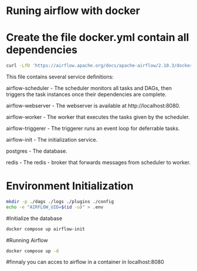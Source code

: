 # Runing airflow with docker 

# Create the file docker.yml contain all dependencies 
``` bash
curl -LfO 'https://airflow.apache.org/docs/apache-airflow/2.10.3/docker-compose.yaml'
```
This file contains several service definitions:

airflow-scheduler - The scheduler monitors all tasks and DAGs, then triggers the task instances once their dependencies are complete.

airflow-webserver - The webserver is available at http://localhost:8080.

airflow-worker - The worker that executes the tasks given by the scheduler.

airflow-triggerer - The triggerer runs an event loop for deferrable tasks.

airflow-init - The initialization service.

postgres - The database.

redis - The redis - broker that forwards messages from scheduler to worker.

# Environment Initialization
``` bash
mkdir -p ./dags ./logs ./plugins ./config
echo -e "AIRFLOW_UID=$(id -u)" > .env
```
#Initialize the database
``` bash
docker compose up airflow-init
```
#Running Airflow
``` bash
docker compose up -d
```
				
#finnaly you can acces to airflow in a container in localhost:8080 
